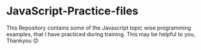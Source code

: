 # JavaScript-Practice-files
This Repository contains some of the Javascript topic wise programming examples, that I have practiced during training. This may be helpful to you, Thankyou 😊
